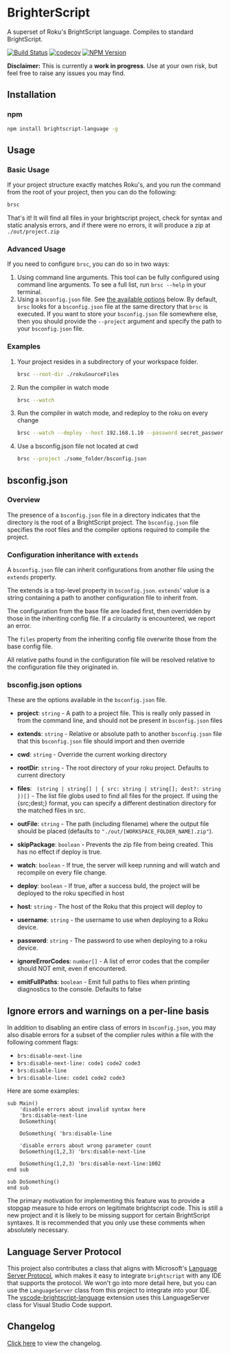 # BrighterScript

A superset of Roku's BrightScript language. Compiles to standard BrightScript.

[![Build Status](https://travis-ci.org/rokucommunity/brighterscript.svg?branch=master)](https://travis-ci.org/rokucommunity/brighterscript)
[![codecov](https://codecov.io/gh/rokucommunity/brighterscript/branch/master/graph/badge.svg)](https://codecov.io/gh/rokucommunity/brighterscript)
[![NPM Version](https://badge.fury.io/js/brighterscript.svg?style=flat)](https://npmjs.org/package/@rokucommunity/brighterscript)

 **Disclaimer:** This is currently a **work in progress**. Use at your own risk, but feel free to raise any issues you may find. 

## Installation

### npm

```bash
npm install brightscript-language -g
```

## Usage

### Basic Usage

If your project structure exactly matches Roku's, and you run the command from the root of your project, then you can do the following: 

```bash
brsc 
```

That's it! It will find all files in your brightscript project, check for syntax and static analysis errors, and if there were no errors, it will produce a zip at `./out/project.zip`

### Advanced Usage

If you need to configure `brsc`, you can do so in two ways: 

1. Using command line arguments. 
    This tool can be fully configured using command line arguments. To see a full list, run `brsc --help` in your terminal.
2. Using a `bsconfig.json` file. See [the available options](#bsconfig.json-options) below. 
    By default, `brsc` looks for a `bsconfig.json` file at the same directory that `brsc` is executed. If you want to store your `bsconfig.json` file somewhere else, then you should provide the `--project` argument and specify the path to your `bsconfig.json` file. 

### Examples

1. Your project resides in a subdirectory of your workspace folder. 

    ```bash
    brsc --root-dir ./rokuSourceFiles
    ```
2. Run the compiler in watch mode

    ```bash
    brsc --watch
    ```

3. Run the compiler in watch mode, and redeploy to the roku on every change
    ```bash
    brsc --watch --deploy --host 192.168.1.10 --password secret_password
    ```
4. Use a bsconfig.json file not located at cwd
    ```bash
    brsc --project ./some_folder/bsconfig.json
    ```
## bsconfig.json

### Overview
The presence of a `bsconfig.json` file in a directory indicates that the directory is the root of a BrightScript project. The `bsconfig.json` file specifies the root files and the compiler options required to compile the project.

### Configuration inheritance with `extends`

A `bsconfig.json` file can inherit configurations from another file using the `extends` property.

The extends is a top-level property in `bsconfig.json`. `extends`’ value is a string containing a path to another configuration file to inherit from.

The configuration from the base file are loaded first, then overridden by those in the inheriting config file. If a circularity is encountered, we report an error.

The `files` property from the inheriting config file overwrite those from the base config file.

All relative paths found in the configuration file will be resolved relative to the configuration file they originated in.


### bsconfig.json options

These are the options available in the `bsconfig.json` file. 

 - **project**: `string` - A path to a project file. This is really only passed in from the command line, and should not be present in `bsconfig.json` files

 - **extends**: `string` - Relative or absolute path to another `bsconfig.json` file that this `bsconfig.json` file should import and then override

 - **cwd**: `string` - Override the current working directory

 - **rootDir**: `string` - The root directory of your roku project. Defaults to current directory

 - **files**: ` (string | string[] | { src: string | string[]; dest?: string })[]` - The list file globs used to find all files for the project. If using the {src;dest;} format, you can specify a different destination directory for the matched files in src. 

 - **outFile**: `string` -  The path (including filename) where the output file should be placed (defaults to `"./out/[WORKSPACE_FOLDER_NAME].zip"`).
 
 - **skipPackage**: `boolean` - Prevents the zip file from being created. This has no effect if deploy is true. 

 - **watch**: `boolean` -  If true, the server will keep running and will watch and recompile on every file change.

 - **deploy**: `boolean` -  If true, after a success buld, the project will be deployed to the roku specified in host

 - **host**: `string` -  The host of the Roku that this project will deploy to

 - **username**: `string` - the username to use when deploying to a Roku device.

 - **password**: `string` - The password to use when deploying to a roku device.

 - **ignoreErrorCodes**: `number[]` - A list of error codes that the compiler should NOT emit, even if encountered. 

 - **emitFullPaths**: `boolean` -  Emit full paths to files when printing diagnostics to the console. Defaults to false


## Ignore errors and warnings on a per-line basis
In addition to disabling an entire class of errors in `bsconfig.json`, you may also disable errors for a subset of the complier rules within a file with the following comment flags:
 - `brs:disable-next-line`
 - `brs:disable-next-line: code1 code2 code3`
 - `brs:disable-line`
 - `brs:disable-line: code1 code2 code3`

Here are some examples:

```brightscript
sub Main()
    'disable errors about invalid syntax here
    'brs:disable-next-line
    DoSomething(

    DoSomething( 'brs:disable-line
    
    'disable errors about wrong parameter count
    DoSomething(1,2,3) 'brs:disable-next-line

    DoSomething(1,2,3) 'brs:disable-next-line:1002
end sub

sub DoSomething()
end sub
```

The primary motivation for implementing this feature was to provide a stopgap measure to hide errors on legitimate brightscript code. This is still a new project and it is likely to be missing support for certain BrightScript syntaxes. It is recommended that you only use these comments when absolutely necessary.

## Language Server Protocol

This project also contributes a class that aligns with Microsoft's [Language Server Protocol](https://microsoft.github.io/language-server-protocol/), which makes it easy to integrate `brightscript` with any IDE that supports the protocol. We won't go into more detail here, but you can use the `LanguageServer` class from this project to integrate into your IDE. The [vscode-brightscript-language](https://github.com/twitchbronbron/vscode-brightscript-language) extension uses this LanguageServer class for Visual Studio Code support. 


## Changelog
[Click here](CHANGELOG.md) to view the changelog.
